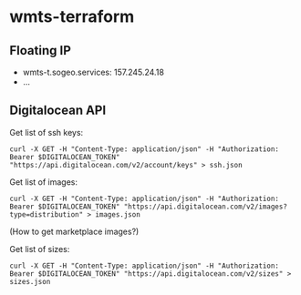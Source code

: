 # wmts-terraform

## Floating IP
- wmts-t.sogeo.services: 157.245.24.18	
- ... 


## Digitalocean API
Get list of ssh keys:
```
curl -X GET -H "Content-Type: application/json" -H "Authorization: Bearer $DIGITALOCEAN_TOKEN" "https://api.digitalocean.com/v2/account/keys" > ssh.json
```

Get list of images:
```
curl -X GET -H "Content-Type: application/json" -H "Authorization: Bearer $DIGITALOCEAN_TOKEN" "https://api.digitalocean.com/v2/images?type=distribution" > images.json
```
(How to get marketplace images?)

Get list of sizes:
```
curl -X GET -H "Content-Type: application/json" -H "Authorization: Bearer $DIGITALOCEAN_TOKEN" "https://api.digitalocean.com/v2/sizes" > sizes.json 
````
